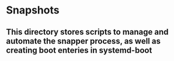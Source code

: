 # Snapshots
## This directory stores scripts to manage and automate the snapper process, as well as creating boot enteries in systemd-boot
